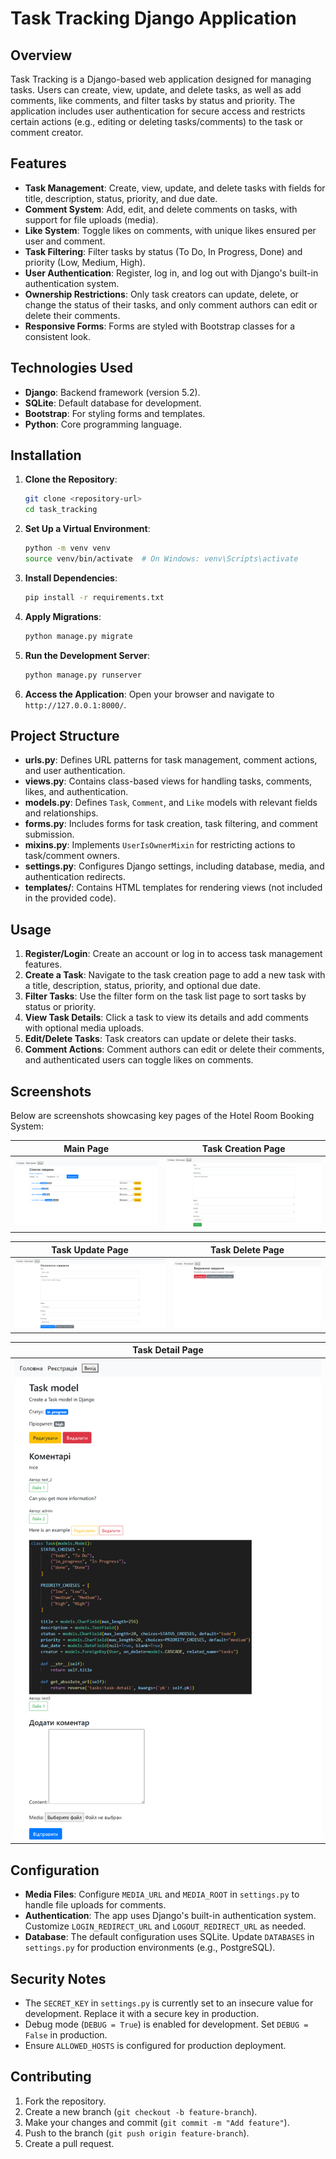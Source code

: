 # Task Tracking Django Application

## Overview
Task Tracking is a Django-based web application designed for managing tasks. Users can create, view, update, and delete tasks, as well as add comments, like comments, and filter tasks by status and priority. The application includes user authentication for secure access and restricts certain actions (e.g., editing or deleting tasks/comments) to the task or comment creator.

## Features
- **Task Management**: Create, view, update, and delete tasks with fields for title, description, status, priority, and due date.
- **Comment System**: Add, edit, and delete comments on tasks, with support for file uploads (media).
- **Like System**: Toggle likes on comments, with unique likes ensured per user and comment.
- **Task Filtering**: Filter tasks by status (To Do, In Progress, Done) and priority (Low, Medium, High).
- **User Authentication**: Register, log in, and log out with Django's built-in authentication system.
- **Ownership Restrictions**: Only task creators can update, delete, or change the status of their tasks, and only comment authors can edit or delete their comments.
- **Responsive Forms**: Forms are styled with Bootstrap classes for a consistent look.

## Technologies Used
- **Django**: Backend framework (version 5.2).
- **SQLite**: Default database for development.
- **Bootstrap**: For styling forms and templates.
- **Python**: Core programming language.

## Installation
1. **Clone the Repository**:
   ```bash
   git clone <repository-url>
   cd task_tracking
   ```

2. **Set Up a Virtual Environment**:
   ```bash
   python -m venv venv
   source venv/bin/activate  # On Windows: venv\Scripts\activate
   ```

3. **Install Dependencies**:
   ```bash
   pip install -r requirements.txt
   ```

4. **Apply Migrations**:
   ```bash
   python manage.py migrate
   ```

5. **Run the Development Server**:
   ```bash
   python manage.py runserver
   ```

6. **Access the Application**:
   Open your browser and navigate to `http://127.0.0.1:8000/`.

## Project Structure
- **urls.py**: Defines URL patterns for task management, comment actions, and user authentication.
- **views.py**: Contains class-based views for handling tasks, comments, likes, and authentication.
- **models.py**: Defines `Task`, `Comment`, and `Like` models with relevant fields and relationships.
- **forms.py**: Includes forms for task creation, task filtering, and comment submission.
- **mixins.py**: Implements `UserIsOwnerMixin` for restricting actions to task/comment owners.
- **settings.py**: Configures Django settings, including database, media, and authentication redirects.
- **templates/**: Contains HTML templates for rendering views (not included in the provided code).

## Usage
1. **Register/Login**: Create an account or log in to access task management features.
2. **Create a Task**: Navigate to the task creation page to add a new task with a title, description, status, priority, and optional due date.
3. **Filter Tasks**: Use the filter form on the task list page to sort tasks by status or priority.
4. **View Task Details**: Click a task to view its details and add comments with optional media uploads.
5. **Edit/Delete Tasks**: Task creators can update or delete their tasks.
6. **Comment Actions**: Comment authors can edit or delete their comments, and authenticated users can toggle likes on comments.

## Screenshots

Below are screenshots showcasing key pages of the Hotel Room Booking System:

| Main Page |Task Creation Page |
|-----------|--------------|
| ![Main Page](screenshots/main_page.png) | ![Task Creation Page](screenshots/task_create.png) |

| Task Update Page | Task Delete Page |
|-----------------|---------------|
| ![Task Update Page](screenshots/task_update.png) | ![Task Delete Page](screenshots/task_delete.png) |

| Task Detail Page |
|------------|
| ![Task Detail Page](screenshots/task_detail.png) |

## Configuration
- **Media Files**: Configure `MEDIA_URL` and `MEDIA_ROOT` in `settings.py` to handle file uploads for comments.
- **Authentication**: The app uses Django's built-in authentication system. Customize `LOGIN_REDIRECT_URL` and `LOGOUT_REDIRECT_URL` as needed.
- **Database**: The default configuration uses SQLite. Update `DATABASES` in `settings.py` for production environments (e.g., PostgreSQL).

## Security Notes
- The `SECRET_KEY` in `settings.py` is currently set to an insecure value for development. Replace it with a secure key in production.
- Debug mode (`DEBUG = True`) is enabled for development. Set `DEBUG = False` in production.
- Ensure `ALLOWED_HOSTS` is configured for production deployment.

## Contributing
1. Fork the repository.
2. Create a new branch (`git checkout -b feature-branch`).
3. Make your changes and commit (`git commit -m "Add feature"`).
4. Push to the branch (`git push origin feature-branch`).
5. Create a pull request.